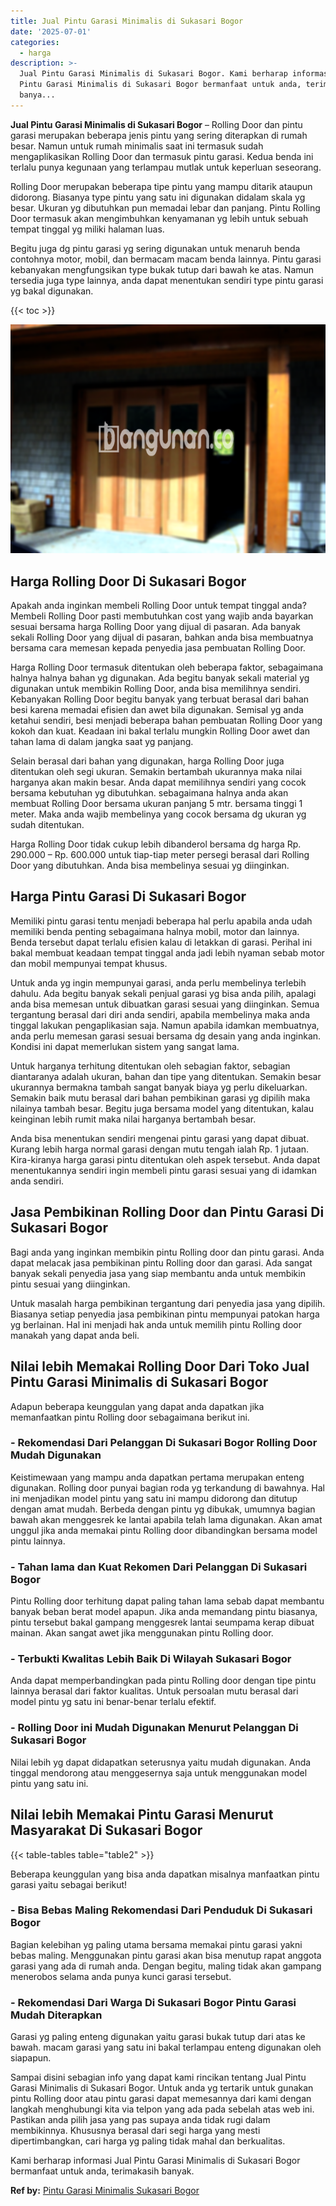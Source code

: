 ```yaml
---
title: Jual Pintu Garasi Minimalis di Sukasari Bogor
date: '2025-07-01'
categories:
  - harga
description: >-
  Jual Pintu Garasi Minimalis di Sukasari Bogor. Kami berharap informasi Jual
  Pintu Garasi Minimalis di Sukasari Bogor bermanfaat untuk anda, terimakasih
  banya...
---
```


**Jual Pintu Garasi Minimalis di Sukasari Bogor** – Rolling Door dan pintu garasi merupakan beberapa jenis pintu yang sering diterapkan di rumah besar. Namun untuk rumah minimalis saat ini termasuk sudah mengaplikasikan Rolling Door dan termasuk pintu garasi. Kedua benda ini terlalu punya kegunaan yang terlampau mutlak untuk keperluan seseorang.

Rolling Door merupakan beberapa tipe pintu yang mampu ditarik ataupun didorong. Biasanya type pintu yang satu ini digunakan didalam skala yg besar. Ukuran yg dibutuhkan pun memadai lebar dan panjang. Pintu Rolling Door termasuk akan mengimbuhkan kenyamanan yg lebih untuk sebuah tempat tinggal yg miliki halaman luas.

Begitu juga dg pintu garasi yg sering digunakan untuk menaruh benda contohnya motor, mobil, dan bermacam macam benda lainnya. Pintu garasi kebanyakan mengfungsikan type bukak tutup dari bawah ke atas. Namun tersedia juga type lainnya, anda dapat menentukan sendiri type pintu garasi yg bakal digunakan.

{{< toc >}}

![Jual Pintu Garasi Minimalis di Sukasari Bogor](/images/pintu-garasi-61.png)

## Harga Rolling Door Di Sukasari Bogor

Apakah anda inginkan membeli Rolling Door untuk tempat tinggal anda? Membeli Rolling Door pasti membutuhkan cost yang wajib anda bayarkan sesuai bersama harga Rolling Door yang dijual di pasaran. Ada banyak sekali Rolling Door yang dijual di pasaran, bahkan anda bisa membuatnya bersama cara memesan kepada penyedia jasa pembuatan Rolling Door.

Harga Rolling Door termasuk ditentukan oleh beberapa faktor, sebagaimana halnya halnya bahan yg digunakan. Ada begitu banyak sekali material yg digunakan untuk membikin Rolling Door, anda bisa memilihnya sendiri. Kebanyakan Rolling Door begitu banyak yang terbuat berasal dari bahan besi karena memadai efisien dan awet bila digunakan. Semisal yg anda ketahui sendiri, besi menjadi beberapa bahan pembuatan Rolling Door yang kokoh dan kuat. Keadaan ini bakal terlalu mungkin Rolling Door awet dan tahan lama di dalam jangka saat yg panjang.

Selain berasal dari bahan yang digunakan, harga Rolling Door juga ditentukan oleh segi ukuran. Semakin bertambah ukurannya maka nilai harganya akan makin besar. Anda dapat memilihnya sendiri yang cocok bersama kebutuhan yg dibutuhkan. sebagaimana halnya anda akan membuat Rolling Door bersama ukuran panjang 5 mtr. bersama tinggi 1 meter. Maka anda wajib membelinya yang cocok bersama dg ukuran yg sudah ditentukan.

Harga Rolling Door tidak cukup lebih dibanderol bersama dg harga Rp. 290.000 – Rp. 600.000 untuk tiap-tiap meter persegi berasal dari Rolling Door yang dibutuhkan. Anda bisa membelinya sesuai yg diinginkan.

## Harga Pintu Garasi Di Sukasari Bogor

Memiliki pintu garasi tentu menjadi beberapa hal perlu apabila anda udah memiliki benda penting sebagaimana halnya mobil, motor dan lainnya. Benda tersebut dapat terlalu efisien kalau di letakkan di garasi. Perihal ini bakal membuat keadaan tempat tinggal anda jadi lebih nyaman sebab motor dan mobil mempunyai tempat khusus.

Untuk anda yg ingin mempunyai garasi, anda perlu membelinya terlebih dahulu. Ada begitu banyak sekali penjual garasi yg bisa anda pilih, apalagi anda bisa memesan untuk dibuatkan garasi sesuai yang diinginkan. Semua tergantung berasal dari diri anda sendiri, apabila membelinya maka anda tinggal lakukan pengaplikasian saja. Namun apabila idamkan membuatnya, anda perlu memesan garasi sesuai bersama dg desain yang anda inginkan. Kondisi ini dapat memerlukan sistem yang sangat lama.

Untuk harganya terhitung ditentukan oleh sebagian faktor, sebagian diantaranya adalah ukuran, bahan dan tipe yang ditentukan. Semakin besar ukurannya bermakna tambah sangat banyak biaya yg perlu dikeluarkan. Semakin baik mutu berasal dari bahan pembikinan garasi yg dipilih maka nilainya tambah besar. Begitu juga bersama model yang ditentukan, kalau keinginan lebih rumit maka nilai harganya bertambah besar.

Anda bisa menentukan sendiri mengenai pintu garasi yang dapat dibuat. Kurang lebih harga normal garasi dengan mutu tengah ialah Rp. 1 jutaan. Kira-kiranya harga garasi pintu ditentukan oleh aspek tersebut. Anda dapat menentukannya sendiri ingin membeli pintu garasi sesuai yang di idamkan anda sendiri.

## Jasa Pembikinan Rolling Door dan Pintu Garasi Di Sukasari Bogor

Bagi anda yang inginkan membikin pintu Rolling door dan pintu garasi. Anda dapat melacak jasa pembikinan pintu Rolling door dan garasi. Ada sangat banyak sekali penyedia jasa yang siap membantu anda untuk membikin pintu sesuai yang diinginkan.

Untuk masalah harga pembikinan tergantung dari penyedia jasa yang dipilih. Biasanya setiap penyedia jasa pembikinan pintu mempunyai patokan harga yg berlainan. Hal ini menjadi hak anda untuk memilih pintu Rolling door manakah yang dapat anda beli.

## Nilai lebih Memakai Rolling Door Dari Toko Jual Pintu Garasi Minimalis di Sukasari Bogor

Adapun beberapa keunggulan yang dapat anda dapatkan jika memanfaatkan pintu Rolling door sebagaimana berikut ini.

### \- Rekomendasi Dari Pelanggan Di Sukasari Bogor Rolling Door Mudah Digunakan

Keistimewaan yang mampu anda dapatkan pertama merupakan enteng digunakan. Rolling door punyai bagian roda yg terkandung di bawahnya. Hal ini menjadikan model pintu yang satu ini mampu didorong dan ditutup dengan amat mudah. Berbeda dengan pintu yg dibukak, umumnya bagian bawah akan menggesrek ke lantai apabila telah lama digunakan. Akan amat unggul jika anda memakai pintu Rolling door dibandingkan bersama model pintu lainnya.

### \- Tahan lama dan Kuat Rekomen Dari Pelanggan Di Sukasari Bogor

Pintu Rolling door terhitung dapat paling tahan lama sebab dapat membantu banyak beban berat model apapun. Jika anda memandang pintu biasanya, pintu tersebut bakal gampang menggesrek lantai seumpama kerap dibuat mainan. Akan sangat awet jika menggunakan pintu Rolling door.

### \- Terbukti Kwalitas Lebih Baik Di Wilayah Sukasari Bogor

Anda dapat memperbandingkan pada pintu Rolling door dengan tipe pintu lainnya berasal dari faktor kualitas. Untuk persoalan mutu berasal dari model pintu yg satu ini benar-benar terlalu efektif.

### \- Rolling Door ini Mudah Digunakan Menurut Pelanggan Di Sukasari Bogor

Nilai lebih yg dapat didapatkan seterusnya yaitu mudah digunakan. Anda tinggal mendorong atau menggesernya saja untuk menggunakan model pintu yang satu ini.

## Nilai lebih Memakai Pintu Garasi Menurut Masyarakat Di Sukasari Bogor

{{< table-tables table="table2" >}}

Beberapa keunggulan yang bisa anda dapatkan misalnya manfaatkan pintu garasi yaitu sebagai berikut!

### \- Bisa Bebas Maling Rekomendasi Dari Penduduk Di Sukasari Bogor

Bagian kelebihan yg paling utama bersama memakai pintu garasi yakni bebas maling. Menggunakan pintu garasi akan bisa menutup rapat anggota garasi yang ada di rumah anda. Dengan begitu, maling tidak akan gampang menerobos selama anda punya kunci garasi tersebut.

### \- Rekomendasi Dari Warga Di Sukasari Bogor Pintu Garasi Mudah Diterapkan

Garasi yg paling enteng digunakan yaitu garasi bukak tutup dari atas ke bawah. macam garasi yang satu ini bakal terlampau enteng digunakan oleh siapapun.

Sampai disini sebagian info yang dapat kami rincikan tentang Jual Pintu Garasi Minimalis di Sukasari Bogor. Untuk anda yg tertarik untuk gunakan pintu Rolling door atau pintu garasi dapat memesannya dari kami dengan langkah menghubungi kita via telpon yang ada pada sebelah atas web ini. Pastikan anda pilih jasa yang pas supaya anda tidak rugi dalam membikinnya. Khususnya berasal dari segi harga yang mesti dipertimbangkan, cari harga yg paling tidak mahal dan berkualitas.

Kami berharap informasi Jual Pintu Garasi Minimalis di Sukasari Bogor bermanfaat untuk anda, terimakasih banyak.

**Ref by:** [Pintu Garasi Minimalis Sukasari Bogor](https://id.wikipedia.org/wiki/Pintu)
